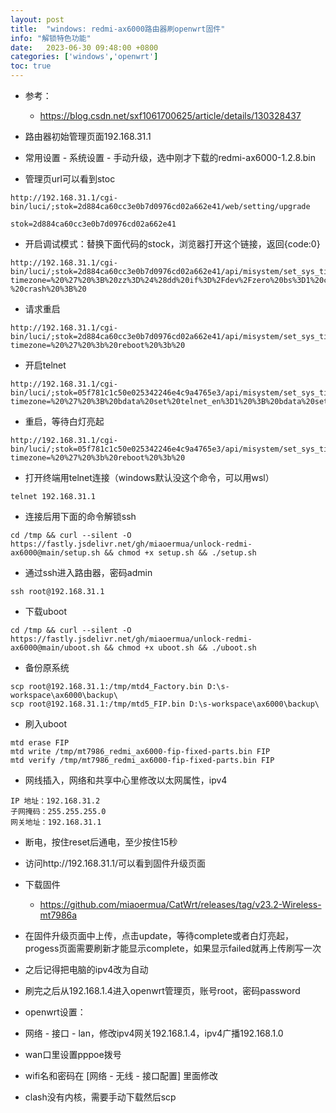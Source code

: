```yaml
---
layout: post
title:  "windows: redmi-ax6000路由器刷openwrt固件"
info: "解锁特色功能"
date:   2023-06-30 09:48:00 +0800
categories: ['windows','openwrt']
toc: true
---
```



- 参考：
  - https://blog.csdn.net/sxf1061700625/article/details/130328437

- 路由器初始管理页面192.168.31.1
- 常用设置 - 系统设置 - 手动升级，选中刚才下载的redmi-ax6000-1.2.8.bin

- 管理页url可以看到stoc

```
http://192.168.31.1/cgi-bin/luci/;stok=2d884ca60cc3e0b7d0976cd02a662e41/web/setting/upgrade
```
```
stok=2d884ca60cc3e0b7d0976cd02a662e41
```

- 开启调试模式：替换下面代码的stock，浏览器打开这个链接，返回{code:0}

```
http://192.168.31.1/cgi-bin/luci/;stok=2d884ca60cc3e0b7d0976cd02a662e41/api/misystem/set_sys_time?timezone=%20%27%20%3B%20zz%3D%24%28dd%20if%3D%2Fdev%2Fzero%20bs%3D1%20count%3D2%202%3E%2Fdev%2Fnull%29%20%3B%20printf%20%27%A5%5A%25c%25c%27%20%24zz%20%24zz%20%7C%20mtd%20write%20-%20crash%20%3B%20
```

- 请求重启

```
http://192.168.31.1/cgi-bin/luci/;stok=2d884ca60cc3e0b7d0976cd02a662e41/api/misystem/set_sys_time?timezone=%20%27%20%3b%20reboot%20%3b%20
```

- 开启telnet

```
http://192.168.31.1/cgi-bin/luci/;stok=05f781c1c50e025342246e4c9a4765e3/api/misystem/set_sys_time?timezone=%20%27%20%3B%20bdata%20set%20telnet_en%3D1%20%3B%20bdata%20set%20ssh_en%3D1%20%3B%20bdata%20set%20uart_en%3D1%20%3B%20bdata%20commit%20%3B%20
```

- 重启，等待白灯亮起

```
http://192.168.31.1/cgi-bin/luci/;stok=05f781c1c50e025342246e4c9a4765e3/api/misystem/set_sys_time?timezone=%20%27%20%3b%20reboot%20%3b%20
```

- 打开终端用telnet连接（windows默认没这个命令，可以用wsl）

```
telnet 192.168.31.1
```


- 连接后用下面的命令解锁ssh

```
cd /tmp && curl --silent -O https://fastly.jsdelivr.net/gh/miaoermua/unlock-redmi-ax6000@main/setup.sh && chmod +x setup.sh && ./setup.sh
```

- 通过ssh进入路由器，密码admin

```
ssh root@192.168.31.1
```


- 下载uboot

```
cd /tmp && curl --silent -O https://fastly.jsdelivr.net/gh/miaoermua/unlock-redmi-ax6000@main/uboot.sh && chmod +x uboot.sh && ./uboot.sh
```


- 备份原系统

```
scp root@192.168.31.1:/tmp/mtd4_Factory.bin D:\s-workspace\ax6000\backup\
scp root@192.168.31.1:/tmp/mtd5_FIP.bin D:\s-workspace\ax6000\backup\
```

- 刷入uboot

```
mtd erase FIP
mtd write /tmp/mt7986_redmi_ax6000-fip-fixed-parts.bin FIP
mtd verify /tmp/mt7986_redmi_ax6000-fip-fixed-parts.bin FIP
```






- 网线插入，网络和共享中心里修改以太网属性，ipv4

```
IP 地址：192.168.31.2
子网掩码：255.255.255.0
网关地址：192.168.31.1
```

- 断电，按住reset后通电，至少按住15秒
- 访问http://192.168.31.1/可以看到固件升级页面

- 下载固件
  - https://github.com/miaoermua/CatWrt/releases/tag/v23.2-Wireless-mt7986a



- 在固件升级页面中上传，点击update，等待complete或者白灯亮起，progess页面需要刷新才能显示complete，如果显示failed就再上传刷写一次

- 之后记得把电脑的ipv4改为自动

- 刷完之后从192.168.1.4进入openwrt管理页，账号root，密码password


- openwrt设置：
- 网络 - 接口 - lan，修改ipv4网关192.168.1.4，ipv4广播192.168.1.0

- wan口里设置pppoe拨号


- wifi名和密码在 [网络 - 无线 - 接口配置] 里面修改

- clash没有内核，需要手动下载然后scp



